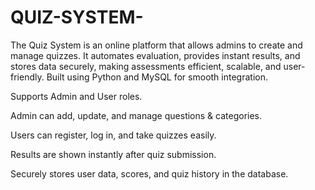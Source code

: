 # QUIZ-SYSTEM-
The Quiz System is an online platform that allows admins to create and manage quizzes. It automates evaluation, provides instant results, and stores data securely, making assessments efficient, scalable, and user-friendly.
Built using Python and MySQL for smooth integration.

Supports Admin and User roles.

Admin can add, update, and manage questions & categories.

Users can register, log in, and take quizzes easily.

Results are shown instantly after quiz submission.

Securely stores user data, scores, and quiz history in the database.
